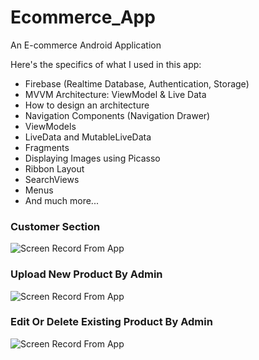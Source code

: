 # Ecommerce_App
An E-commerce Android Application

Here's the specifics of what I used in this app:

- Firebase (Realtime Database, Authentication, Storage)
- MVVM Architecture: ViewModel & Live Data
- How to design an architecture
- Navigation Components (Navigation Drawer)
- ViewModels
- LiveData and MutableLiveData
- Fragments
- Displaying Images using Picasso
- Ribbon Layout
- SearchViews
- Menus
- And much more...

### Customer Section

![Screen Record From App](https://media.giphy.com/media/lKOAQJ9qQcMLN1mT4u/giphy.gif)

### Upload New Product By Admin

![Screen Record From App](https://media.giphy.com/media/BWnFDxDDJxuRltusIl/giphy.gif)

### Edit Or Delete Existing Product By Admin

![Screen Record From App](https://media.giphy.com/media/viv51fFS9sGwmXs7Jd/giphy.gif)
